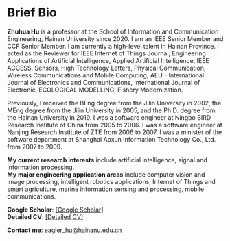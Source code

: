 ---
---

# Brief Bio

<b>Zhuhua Hu</b> is a professor at the School of Information and Communication Engineering, Hainan University since 2020. I am an IEEE Senior Member and CCF Senior Member. I am currently a high-level talent in Hainan Province. I acted as the Reviewer for IEEE Internet of Things Journal, Engineering Applications of Artificial Intelligence, Applied Artificial Intelligence, IEEE ACCESS, Sensors, High Technology Letters, Physical Communication, Wireless Communications and Mobile Computing, AEU - International Journal of Electronics and Communications, International Journal of Electronic, ECOLOGICAL MODELLING, Fishery Modernization. 

Previously, I received the BEng degree from the Jilin University in 2002, the MEng degree from the Jilin University in 2005, and the Ph.D. degree from the Hainan University in 2019. I was a software engineer at Ningbo BIRD Research Institute of China from 2005 to 2006. I was a software engineer at Nanjing Research Institute of ZTE from 2006 to 2007. I was a minister of the software department at Shanghai Aoxun Information Technology Co., Ltd. from 2007 to 2009. 

<b>My current research interests</b> include artificial intelligence, signal and information processing.<br>
<b>My major engineering application areas</b> include computer vision and image processing, intelligent robotics applications, Internet of Things and smart agriculture, marine information sensing and processing, mobile communications.

<b>Google Scholar</b>: [[Google Scholar]](https://scholar.google.com.hk/citations?hl=zh-CN&user=-5x1pM4AAAAJ)<br>
<b>Detailed CV</b>: [[Detailed CV]](https://sice.hainanu.edu.cn/info/1143/2522.htm)

<b>Contact me</b>: <a href="mailto:eagler_hu@hainanu.edu.cn">eagler_hu@hainanu.edu.cn</a>
